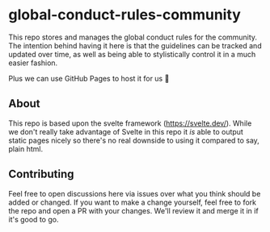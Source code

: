 # global-conduct-rules-community

This repo stores and manages the global conduct rules for the community. The intention behind having it here is that the guidelines can be tracked and updated over time, as well as being able to stylistically control it in a much easier fashion.

Plus we can use GitHub Pages to host it for us 🤷

## About

This repo is based upon the svelte framework (https://svelte.dev/). While we don't really take advantage of Svelte in this repo it _is_ able to output static pages nicely so there's no real downside to using it compared to say, plain html.

## Contributing

Feel free to open discussions here via issues over what you think should be added or changed. If you want to make a change yourself, feel free to fork the repo and open a PR with your changes. We'll review it and merge it in if it's good to go.
